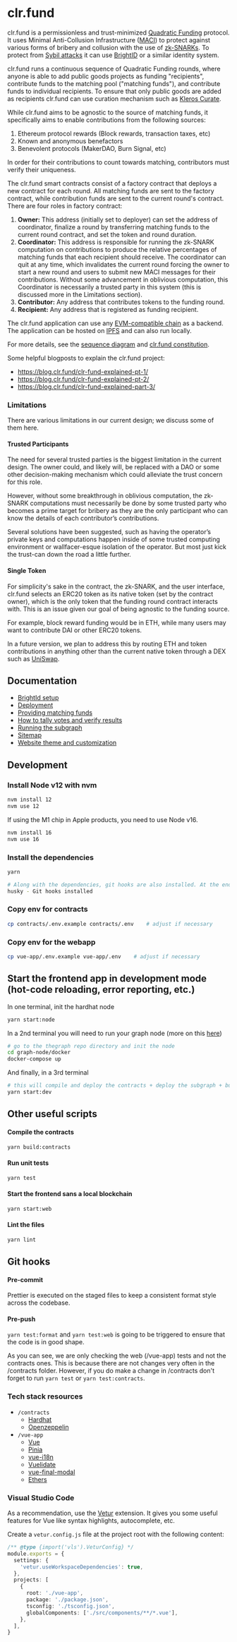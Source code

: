 # clr.fund

clr.fund is a permissionless and trust-minimized [Quadratic Funding](https://wtfisqf.com/) protocol. It uses Minimal Anti-Collusion Infrastructure ([MACI](https://github.com/appliedzkp/maci)) to protect against various forms of bribery and collusion with the use of [zk-SNARKs](https://academy.binance.com/en/articles/zk-snarks-and-zk-starks-explained). To protect from [Sybil attacks](https://en.wikipedia.org/wiki/Sybil_attack) it can use [BrightID](https://brightID.org) or a similar identity system.

clr.fund runs a continuous sequence of Quadratic Funding rounds, where anyone is able to add public goods projects as funding "recipients", contribute funds to the matching pool ("matching funds"), and contribute funds to individual recipients. To ensure that only public goods are added as recipients clr.fund can use curation mechanism such as [Kleros Curate](https://curate.kleros.io/).

While clr.fund aims to be agnostic to the source of matching funds, it specifically aims to enable contributions from the following sources:

1. Ethereum protocol rewards (Block rewards, transaction taxes, etc)
2. Known and anonymous benefactors
3. Benevolent protocols (MakerDAO, Burn Signal, etc)

In order for their contributions to count towards matching, contributors must verify their uniqueness.

The clr.fund smart contracts consist of a factory contract that deploys a new contract for each round. All matching funds are sent to the factory contract, while contribution funds are sent to the current round's contract. There are four roles in factory contract:

1. **Owner:** This address (initially set to deployer) can set the address of coordinator, finalize a round by transferring matching funds to the current round contract, and set the token and round duration.
2. **Coordinator:** This address is responsible for running the zk-SNARK computation on contributions to produce the relative percentages of matching funds that each recipient should receive. The coordinator can quit at any time, which invalidates the current round forcing the owner to start a new round and users to submit new MACI messages for their contributions. Without some advancement in oblivious computation, this Coordinator is necessarily a trusted party in this system (this is discussed more in the Limitations section).
3. **Contributor:** Any address that contributes tokens to the funding round.
4. **Recipient:** Any address that is registered as funding recipient.

The clr.fund application can use any [EVM-compatible chain](https://ethereum.org/) as a backend. The application can be hosted on [IPFS](https://ipfs.io/) and can also run locally.

For more details, see the [sequence diagram](docs/clrfund.svg) and [clr.fund constitution](https://github.com/clrfund/constitution).

Some helpful blogposts to explain the clr.fund project:

- https://blog.clr.fund/clr-fund-explained-pt-1/
- https://blog.clr.fund/clr-fund-explained-pt-2/
- https://blog.clr.fund/clr-fund-explained-part-3/

### Limitations

There are various limitations in our current design; we discuss some of them here.

#### Trusted Participants

The need for several trusted parties is the biggest limitation in the current design. The owner could, and likely will, be replaced with a DAO or some other decision-making mechanism which could alleviate the trust concern for this role.

However, without some breakthrough in oblivious computation, the zk-SNARK computations must necessarily be done by some trusted party who becomes a prime target for bribery as they are the only participant who can know the details of each contributor’s contributions.

Several solutions have been suggested, such as having the operator’s private keys and computations happen inside of some trusted computing environment or wallfacer-esque isolation of the operator. But most just kick the trust-can down the road a little further.

#### Single Token

For simplicity's sake in the contract, the zk-SNARK, and the user interface, clr.fund selects an ERC20 token as its native token (set by the contract owner), which is the only token that the funding round contract interacts with. This is an issue given our goal of being agnostic to the funding source.

For example, block reward funding would be in ETH, while many users may want to contribute DAI or other ERC20 tokens.

In a future version, we plan to address this by routing ETH and token contributions in anything other than the current native token through a DEX such as [UniSwap](https://uniswap.org/).

## Documentation

- [BrightId setup](docs/brightid.md)
- [Deployment](docs/deployment.md)
- [Providing matching funds](docs/funding-source.md)
- [How to tally votes and verify results](docs/tally-verify.md)
- [Running the subgraph](docs/subgraph.md)
- [Sitemap](docs/sitemap.md)
- [Website theme and customization](docs/theme.md)

## Development

### Install Node v12 with nvm

```sh
nvm install 12
nvm use 12
```

If using the M1 chip in Apple products, you need to use Node v16.

```sh
nvm install 16
nvm use 16
```

### Install the dependencies

```sh
yarn

# Along with the dependencies, git hooks are also installed. At the end of the installation, you will see the following line after a successful setup.
husky - Git hooks installed
```

### Copy env for contracts

```sh
cp contracts/.env.example contracts/.env    # adjust if necessary
```

### Copy env for the webapp

```sh
cp vue-app/.env.example vue-app/.env    # adjust if necessary
```

## Start the frontend app in development mode (hot-code reloading, error reporting, etc.)

In one terminal, init the hardhat node

```sh
yarn start:node
```

In a 2nd terminal you will need to run your graph node (more on this
[here](docs/subgraph.md))

```sh
# go to the thegraph repo directory and init the node
cd graph-node/docker
docker-compose up
```

And finally, in a 3rd terminal

```sh
# this will compile and deploy the contracts + deploy the subgraph + build and run the vue app
yarn start:dev
```

## Other useful scripts

#### Compile the contracts

```sh
yarn build:contracts
```

#### Run unit tests

```sh
yarn test
```

#### Start the frontend sans a local blockchain

```sh
yarn start:web
```

#### Lint the files

```sh
yarn lint
```

## Git hooks

#### Pre-commit

Prettier is executed on the staged files to keep a consistent format style
across the codebase.

#### Pre-push

`yarn test:format` and `yarn test:web` is going to be triggered to ensure that
the code is in good shape.

As you can see, we are only checking the web (/vue-app) tests and not
the contracts ones. This is because there are not changes very often in the
/contracts folder. However, if you do make a change in /contracts don't forget
to run `yarn test` or `yarn test:contracts`.

### Tech stack resources

- `/contracts`
  - [Hardhat](https://hardhat.org/)
  - [Openzeppelin](https://openzeppelin.com/)
- `/vue-app`
  - [Vue](https://vuejs.org)
  - [Pinia](https://pinia.vuejs.org)
  - [vue-i18n](https://kazupon.github.io/vue-i18n/)
  - [Vuelidate](https://vuelidate-next.netlify.app/)
  - [vue-final-modal](https://vue-final-modal.org)
  - [Ethers](https://docs.ethers.io/v5/)

### Visual Studio Code

As a recommendation, use the [Vetur](https://vuejs.github.io/vetur/) extension.
It gives you some useful features for Vue like syntax highlights, autocomplete,
etc.

Create a `vetur.config.js` file at the project root with the following content:

```ts
/** @type {import('vls').VeturConfig} */
module.exports = {
  settings: {
    'vetur.useWorkspaceDependencies': true,
  },
  projects: [
    {
      root: './vue-app',
      package: './package.json',
      tsconfig: './tsconfig.json',
      globalComponents: ['./src/components/**/*.vue'],
    },
  ],
}
```
